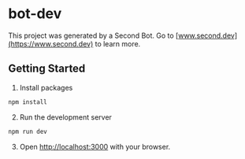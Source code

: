 
# bot-dev

This project was generated by a Second Bot.  Go to [www.second.dev](https://www.second.dev) to learn more.

## Getting Started

1) Install packages

```bash
npm install
```

2) Run the development server

```bash
npm run dev
```

3) Open [http://localhost:3000](http://localhost:3000) with your browser.
